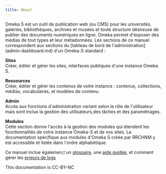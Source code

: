```yaml
---
title: About
---
```


Omeka S est un outil de publication web (ou CMS) pour les universités, galeries, bibliothèques, archives et musées et toute structure désireuse de publier des documents numériques en ligne. Omeka permet d'exposer des médias de tout types et leur métadonnées.
Les sections de ce manuel correspondent aux sections du [tableau de bord de l'administration] (admin-dashboard.md) d'un Omeka-S standard :

**Sites**  
Créer, éditer et gérer les sites, interfaces publiques d'une instance Omeka S.

**Ressources**  
Créer, éditer et gérer les contenus de votre instance : contenus, collections, médias, vocabulaires, et modèles de contenu.

**Admin**  
Accès aux fonctions d'administration variant selon le rôle de l'utilisateur mais sont inclus la gestion des utilisateurs,des tâches et des paramétrages.

**Modules**  
Cette section donne l'accès à la gestion des modules qui étendent les fonctionnalités de votre instance Omeka-S et de vos sites. La documentation spécifique aux modules d'Omeka S créée par RRCHNM y est accessible et listée dans l'ordre alphabétique.

Ce manuel inclue égalemen,t un [glossaire](glossary.md), une [aide guidée](search.md), et comment gérer les [erreurs de logs](errorLogging.md)

This documentation is CC-BY-NC
